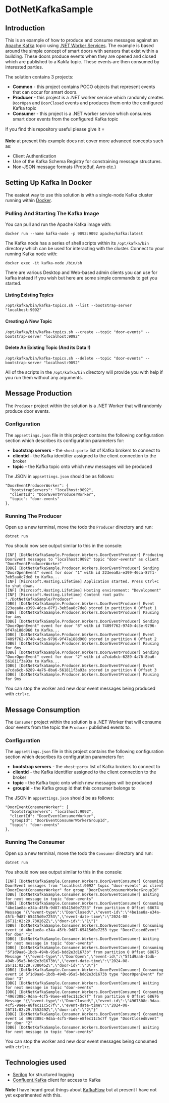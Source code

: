 # DotNetKafkaSample

## Introduction
This is an example of how to produce and consume messages against an [Apache Kafka](https://kafka.apache.org/) topic using [.NET Worker Services](https://learn.microsoft.com/en-us/dotnet/core/extensions/workers).
The example is based around the simple concept of smart doors with sensors that exist within a building.  These doors produce events when they are opened and closed which are published to a Kakfa topic.  These events are then consumed by interested parties.

The solution contains 3 projects:

- **Common** - this project contains POCO objects that represent events that can occur for smart doors.
- **Producer** - this project is a .NET worker service which randomly creates `DoorOpen` and `DoorClosed` events and produces them onto the configured Kafka topic
- **Consumer** - this project is a .NET worker service which consumes smart door events from the configured Kafka topic

If you find this repository useful please give it ⭐️

**Note** at present this example does not cover more advanced concepts such as:
- Client Authentication
- Use of the Kafka Schema Registry for constraining message structures.
- Non-JSON message formats (ProtoBuf, Avro etc.)

## Setting Up Kafka In Docker

The easiest way to use this solution is with a single-node Kafka cluster running within [Docker](https://www.docker.com/).

### Pulling And Starting The Kafka Image

You can pull and run the Apache Kafka image with:

```
docker run --name kafka-node -p 9092:9092 apache/kafka:latest
```

The Kafka node has a series of shell scripts within its `/opt/kafka/bin` directory which can be used for interacting with the cluster.  Connect to your running Kafka node with:

```
docker exec -it kafka-node /bin/sh
```

There are various Desktop and Web-based admin clients you can use for kafka instead if you wish but here are some simple commands to get you started.

#### Listing Existing Topics

```
/opt/kafka/bin/kafka-topics.sh --list --bootstrap-server "localhost:9092"
```

#### Creating A New Topic

```
/opt/kafka/bin/kafka-topics.sh --create --topic "door-events" --bootstrap-server "localhost:9092"
```

#### Delete An Existing Topic (And its Data !)

```
/opt/kafka/bin/kafka-topics.sh --delete --topic "door-events" --bootstrap-server "localhost:9092"
```

All of the scripts in the `/opt/kafka/bin` directory will provide you with help if you run them without any arguments.

## Message Production

The `Producer` project within the solution is a .NET Worker that will randomly produce door events.  

### Configuration
The `appsettings.json` file in this project contains the following configuration section which describes its configuration parameters for:

- **bootstrap servers** - the `<host:port>` list of Kafka brokers to connect to
- **clientid** - the Kafka identifier assigned to the client connection to the broker
- **topic** - the Kafka topic onto which new messages will be produced

The JSON in `appsettings.json` should be as follows:

```
"DoorEventProducerWorker": {
  "bootstrapServers": "localhost:9092",
  "clientId": "DoorEventProducerWorker",
  "topic": "door-events"
},
```
### Running The Producer

Open up a new terminal, move the todo the `Producer` directory and run:

```
dotnet run
```
You should now see output similar to this in the console:

```
[INF] [DotNetKafkaSample.Producer.Workers.DoorEventProducer] Producing DoorEvent messages to "localhost:9092" topic "door-events" as client "DoorEventProducerWorker"
[DBG] [DotNetKafkaSample.Producer.Workers.DoorEventProducer] Sending "DoorOpenEvent" event for door "1" with id 223eea0a-e399-46ca-87f1-3eb5aa8c7de8 to Kafka...
[INF] [Microsoft.Hosting.Lifetime] Application started. Press Ctrl+C to shut down.
[INF] [Microsoft.Hosting.Lifetime] Hosting environment: "Development"
[INF] [Microsoft.Hosting.Lifetime] Content root path: "./DotNetKafkaSample/Producer"
[DBG] [DotNetKafkaSample.Producer.Workers.DoorEventProducer] Event 223eea0a-e399-46ca-87f1-3eb5aa8c7de8 stored in partition 0 Offset 1
[DBG] [DotNetKafkaSample.Producer.Workers.DoorEventProducer] Pausing for 4ms
[DBG] [DotNetKafkaSample.Producer.Workers.DoorEventProducer] Sending "DoorOpenEvent" event for door "8" with id 7409f762-9740-4c3e-9796-9f47a188d960 to Kafka...
[DBG] [DotNetKafkaSample.Producer.Workers.DoorEventProducer] Event 7409f762-9740-4c3e-9796-9f47a188d960 stored in partition 0 Offset 2
[DBG] [DotNetKafkaSample.Producer.Workers.DoorEventProducer] Pausing for 6ms
[DBG] [DotNetKafkaSample.Producer.Workers.DoorEventProducer] Sending "DoorOpenEvent" event for door "2" with id a7cda6cb-6289-4a76-8ba6-561811f3a93a to Kafka...
[DBG] [DotNetKafkaSample.Producer.Workers.DoorEventProducer] Event a7cda6cb-6289-4a76-8ba6-561811f3a93a stored in partition 0 Offset 3
[DBG] [DotNetKafkaSample.Producer.Workers.DoorEventProducer] Pausing for 9ms
```
You can stop the worker and new door event messages being produced with `ctrl+c`.

## Message Consumption

The `Consumer` project within the solution is a .NET Worker that will consume door events from the topic the `Producer` published events to.

### Configuration
The `appsettings.json` file in this project contains the following configuration section which describes its configuration parameters for:

- **bootstrap servers** - the `<host:port>` list of Kafka brokers to connect to
- **clientid** - the Kafka identifier assigned to the client connection to the broker
- **topic** - the Kafka topic onto which new messages will be produced
- **groupid** - the Kafka group id that this consumer belongs to

The JSON in `appsettings.json` should be as follows:

```
"DoorEventConsumerWorker": {
  "bootstrapServers": "localhost:9092",
  "clientId": "DoorEventConsumerWorker",
  "groupId": "DoorEventConsumerWorkerGroupId",
  "topic": "door-events"
},
```
### Running The Consumer

Open up a new terminal, move the todo the `Consumer` directory and run:

```
dotnet run
```
You should now see output similar to this in the console:

```
[INF] [DotNetKafkaSample.Consumer.Workers.DoorEventConsumer] Consuming DoorEvent messages from "localhost:9092" topic "door-events" as client "DoorEventConsumerWorker" for group "DoorEventConsumerWorkerGroupId"
[DBG] [DotNetKafkaSample.Consumer.Workers.DoorEventConsumer] Waiting for next message in topic "door-events"
[DBG] [DotNetKafkaSample.Consumer.Workers.DoorEventConsumer] Consuming "4be1ae8a-e34a-45fb-9d87-65415d0e7253" from partition 0 Offset 68674 Message "{\"event-type\":\"DoorClosed\",\"event-id\":\"4be1ae8a-e34a-45fb-9d87-65415d0e7253\",\"event-date-time\":\"2024-08-26T11:02:29.730262Z\",\"door-id\":\"1\"}"
[DBG] [DotNetKafkaSample.Consumer.Workers.DoorEventConsumer] Consuming event id 4be1ae8a-e34a-45fb-9d87-65415d0e7253 type "DoorClosedEvent" for door "1"
[DBG] [DotNetKafkaSample.Consumer.Workers.DoorEventConsumer] Waiting for next message in topic "door-events"
[DBG] [DotNetKafkaSample.Consumer.Workers.DoorEventConsumer] Consuming "5f1d9aa6-1bdb-494b-95a5-bdd2e3d1673b" from partition 0 Offset 68675 Message "{\"event-type\":\"DoorOpen\",\"event-id\":\"5f1d9aa6-1bdb-494b-95a5-bdd2e3d1673b\",\"event-date-time\":\"2024-08-26T11:02:29.738045Z\",\"door-id\":\"3\"}"
[DBG] [DotNetKafkaSample.Consumer.Workers.DoorEventConsumer] Consuming event id 5f1d9aa6-1bdb-494b-95a5-bdd2e3d1673b type "DoorOpenEvent" for door "3"
[DBG] [DotNetKafkaSample.Consumer.Workers.DoorEventConsumer] Waiting for next message in topic "door-events"
[DBG] [DotNetKafkaSample.Consumer.Workers.DoorEventConsumer] Consuming "4967308c-9daa-4cf5-9aee-e8fec11c5c7f" from partition 0 Offset 68676 Message "{\"event-type\":\"DoorClosed\",\"event-id\":\"4967308c-9daa-4cf5-9aee-e8fec11c5c7f\",\"event-date-time\":\"2024-08-26T11:02:29.755249Z\",\"door-id\":\"2\"}"
[DBG] [DotNetKafkaSample.Consumer.Workers.DoorEventConsumer] Consuming event id 4967308c-9daa-4cf5-9aee-e8fec11c5c7f type "DoorClosedEvent" for door "2"
[DBG] [DotNetKafkaSample.Consumer.Workers.DoorEventConsumer] Waiting for next message in topic "door-events"
```
You can stop the worker and new door event messages being consumed with `ctrl+c`.


## Technologies used

- [Serilog](https://serilog.net/) for structured logging
- [Confluent.Kafka](https://docs.confluent.io/kafka-clients/dotnet/current/overview.html) client for access to Kafka

**Note** I have heard great things about [KafkaFlow](https://farfetch.github.io/kafkaflow/) but at present I have not yet experimented with this.

